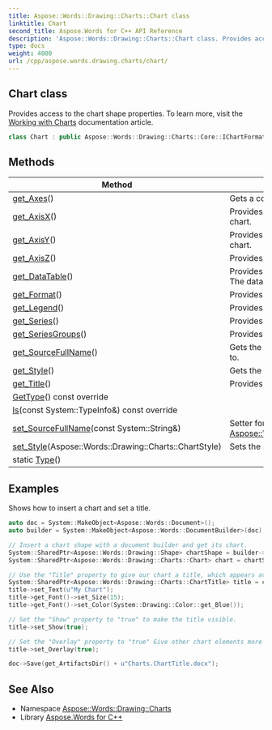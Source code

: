 ```yaml
---
title: Aspose::Words::Drawing::Charts::Chart class
linktitle: Chart
second_title: Aspose.Words for C++ API Reference
description: 'Aspose::Words::Drawing::Charts::Chart class. Provides access to the chart shape properties. To learn more, visit the  documentation article in C++.'
type: docs
weight: 4000
url: /cpp/aspose.words.drawing.charts/chart/
---
```

## Chart class


Provides access to the chart shape properties. To learn more, visit the [Working with Charts](https://docs.aspose.com/words/cpp/working-with-charts/) documentation article.

```cpp
class Chart : public Aspose::Words::Drawing::Charts::Core::IChartFormatSource
```

## Methods

| Method | Description |
| --- | --- |
| [get_Axes](./get_axes/)() | Gets a collection of all axes of this chart. |
| [get_AxisX](./get_axisx/)() | Provides access to properties of the primary X axis of the chart. |
| [get_AxisY](./get_axisy/)() | Provides access to properties of the primary Y axis of the chart. |
| [get_AxisZ](./get_axisz/)() | Provides access to properties of the Z axis of the chart. |
| [get_DataTable](./get_datatable/)() | Provides access to properties of a data table of this chart. The data table can be shown using the [Show](../chartdatatable/get_show/) property. |
| [get_Format](./get_format/)() | Provides access to fill and line formatting of the chart. |
| [get_Legend](./get_legend/)() | Provides access to the chart legend properties. |
| [get_Series](./get_series/)() | Provides access to series collection. |
| [get_SeriesGroups](./get_seriesgroups/)() | Provides access to a series group collection of this chart. |
| [get_SourceFullName](./get_sourcefullname/)() | Gets the path and name of an xls/xlsx file this chart is linked to. |
| [get_Style](./get_style/)() | Gets the style of the chart. |
| [get_Title](./get_title/)() | Provides access to the chart title properties. |
| [GetType](./gettype/)() const override |  |
| [Is](./is/)(const System::TypeInfo\&) const override |  |
| [set_SourceFullName](./set_sourcefullname/)(const System::String\&) | Setter for [Aspose::Words::Drawing::Charts::Chart::get_SourceFullName](./get_sourcefullname/). |
| [set_Style](./set_style/)(Aspose::Words::Drawing::Charts::ChartStyle) | Sets the style of the chart. |
| static [Type](./type/)() |  |

## Examples



Shows how to insert a chart and set a title. 
```cpp
auto doc = System::MakeObject<Aspose::Words::Document>();
auto builder = System::MakeObject<Aspose::Words::DocumentBuilder>(doc);

// Insert a chart shape with a document builder and get its chart.
System::SharedPtr<Aspose::Words::Drawing::Shape> chartShape = builder->InsertChart(Aspose::Words::Drawing::Charts::ChartType::Bar, 400, 300);
System::SharedPtr<Aspose::Words::Drawing::Charts::Chart> chart = chartShape->get_Chart();

// Use the "Title" property to give our chart a title, which appears at the top center of the chart area.
System::SharedPtr<Aspose::Words::Drawing::Charts::ChartTitle> title = chart->get_Title();
title->set_Text(u"My Chart");
title->get_Font()->set_Size(15);
title->get_Font()->set_Color(System::Drawing::Color::get_Blue());

// Set the "Show" property to "true" to make the title visible.
title->set_Show(true);

// Set the "Overlay" property to "true" Give other chart elements more room by allowing them to overlap the title
title->set_Overlay(true);

doc->Save(get_ArtifactsDir() + u"Charts.ChartTitle.docx");
```

## See Also

* Namespace [Aspose::Words::Drawing::Charts](../)
* Library [Aspose.Words for C++](../../)
